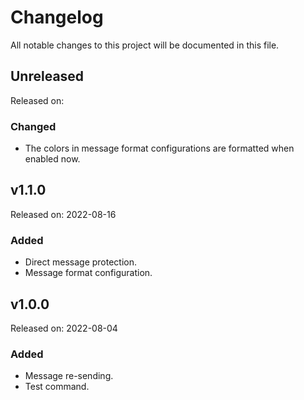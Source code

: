 # Changelog
All notable changes to this project will be documented in this file.

## Unreleased
Released on:
### Changed
- The colors in message format configurations are formatted when enabled now.

## v1.1.0
Released on: 2022-08-16
### Added
- Direct message protection.
- Message format configuration.

## v1.0.0
Released on: 2022-08-04
### Added
- Message re-sending.
- Test command.

